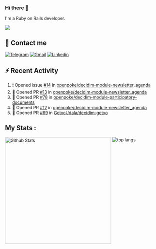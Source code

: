 ### Hi there 👋

I'm a Ruby on Rails developer.

<img src="https://komarev.com/ghpvc/?username=antopalidi&color=blueviolet">

## 📩 Contact me 
[![Telegram](https://img.shields.io/badge/Telegram-2CA5E0?style=for-the-badge&logo=telegram&logoColor=white)](https://t.me/anna_top)
[![Gmail](https://img.shields.io/badge/email-D14836?style=for-the-badge&logo=gmail&logoColor=white)](mailto:topalidisanna@gmail.com)
[![Linkedin](https://img.shields.io/badge/LinkedIn-0077B5?style=for-the-badge&logo=linkedin&logoColor=white)](https://www.linkedin.com/in/topalidi/)
<!-- [![Codewars](https://img.shields.io/badge/Codewars-B1361E?style=for-the-badge&logo=Codewars&logoColor=white)](https://www.codewars.com/users/antopalidi) -->

## :zap: Recent Activity

<!--START_SECTION:activity-->
1. ❗️ Opened issue [#14](https://github.com/openpoke/decidim-module-newsletter_agenda/issues/14) in [openpoke/decidim-module-newsletter_agenda](https://github.com/openpoke/decidim-module-newsletter_agenda)
2. 💪 Opened PR [#13](https://github.com/openpoke/decidim-module-newsletter_agenda/pull/13) in [openpoke/decidim-module-newsletter_agenda](https://github.com/openpoke/decidim-module-newsletter_agenda)
3. 💪 Opened PR [#78](https://github.com/openpoke/decidim-module-participatory-documents/pull/78) in [openpoke/decidim-module-participatory-documents](https://github.com/openpoke/decidim-module-participatory-documents)
4. 💪 Opened PR [#12](https://github.com/openpoke/decidim-module-newsletter_agenda/pull/12) in [openpoke/decidim-module-newsletter_agenda](https://github.com/openpoke/decidim-module-newsletter_agenda)
5. 💪 Opened PR [#69](https://github.com/GetxoUdala/decidim-getxo/pull/69) in [GetxoUdala/decidim-getxo](https://github.com/GetxoUdala/decidim-getxo)
<!--END_SECTION:activity-->

## My Stats :
<!--
<img alt="activity" src="https://streak-stats.demolab.com?user=antopalidi" />
-->
<div>
<img align="top" width="350px" alt="Github Stats" src="https://github-readme-stats-1-brown.vercel.app/api?username=antopalidi&count_private=true&show_icons=true&hide_border=true" />
<img align="top" alt="top langs" src="https://github-readme-stats-1-brown.vercel.app/api/top-langs/?username=antopalidi&layout=compact" />
 </div>
<!--
#### [My CV](https://antopalidi.github.io/my_cv/)
-->

<!--
**antopalidi/antopalidi** is a ✨ _special_ ✨ repository because its `README.md` (this file) appears on your GitHub profile.
-->
